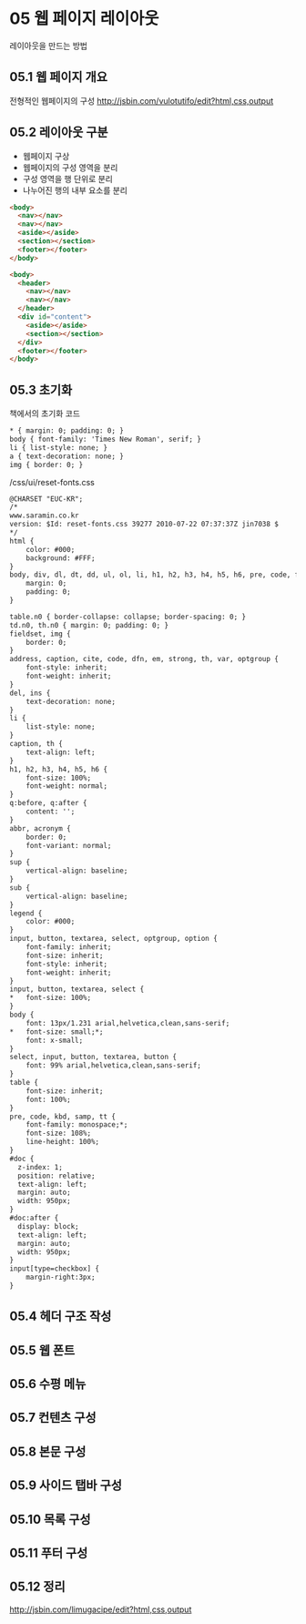 # 05 웹 페이지 레이아웃
레이아웃을 만드는 방법

## 05.1 웹 페이지 개요
전형적인 웹페이지의 구성
http://jsbin.com/vulotutifo/edit?html,css,output
## 05.2 레이아웃 구분
- 웹페이지 구상
- 웹페이지의 구성 영역을 분리
- 구성 영역을 행 단위로 분리
- 나누어진 행의 내부 요소를 분리
```html
<body>
  <nav></nav>
  <nav></nav>
  <aside></aside>
  <section></section>
  <footer></footer>
</body>
```
```html
<body>
  <header>
    <nav></nav>
    <nav></nav>
  </header>
  <div id="content">
    <aside></aside>
    <section></section>
  </div>
  <footer></footer>
</body>
```
## 05.3 초기화
책에서의 초기화 코드
```html
* { margin: 0; padding: 0; }
body { font-family: 'Times New Roman', serif; }
li { list-style: none; }
a { text-decoration: none; }
img { border: 0; }
```
/css/ui/reset-fonts.css
```html
@CHARSET "EUC-KR";
/*
www.saramin.co.kr
version: $Id: reset-fonts.css 39277 2010-07-22 07:37:37Z jin7038 $
*/
html {
    color: #000;
    background: #FFF;
}
body, div, dl, dt, dd, ul, ol, li, h1, h2, h3, h4, h5, h6, pre, code, form, fieldset, legend, input, button, textarea, blockquote {
    margin: 0;
    padding: 0;
}

table.n0 { border-collapse: collapse; border-spacing: 0; }
td.n0, th.n0 { margin: 0; padding: 0; }
fieldset, img {
    border: 0;
}
address, caption, cite, code, dfn, em, strong, th, var, optgroup {
    font-style: inherit;
    font-weight: inherit;
}
del, ins {
    text-decoration: none;
}
li {
    list-style: none;
}
caption, th {
    text-align: left;
}
h1, h2, h3, h4, h5, h6 {
    font-size: 100%;
    font-weight: normal;
}
q:before, q:after {
    content: '';
}
abbr, acronym {
    border: 0;
    font-variant: normal;
}
sup {
    vertical-align: baseline;
}
sub {
    vertical-align: baseline;
}
legend {
    color: #000;
}
input, button, textarea, select, optgroup, option {
    font-family: inherit;
    font-size: inherit;
    font-style: inherit;
    font-weight: inherit;
}
input, button, textarea, select {
*   font-size: 100%;
}
body {
    font: 13px/1.231 arial,helvetica,clean,sans-serif;
*   font-size: small;*;
    font: x-small;
}
select, input, button, textarea, button {
    font: 99% arial,helvetica,clean,sans-serif;
}
table {
    font-size: inherit;
    font: 100%;
}
pre, code, kbd, samp, tt {
    font-family: monospace;*;
    font-size: 108%;
    line-height: 100%;
}
#doc {
  z-index: 1;
  position: relative;
  text-align: left;
  margin: auto;
  width: 950px;
}
#doc:after {
  display: block;
  text-align: left;
  margin: auto;
  width: 950px;
}
input[type=checkbox] {
    margin-right:3px;
}
```
## 05.4 헤더 구조 작성
## 05.5 웹 폰트
## 05.6 수평 메뉴
## 05.7 컨텐츠 구성
## 05.8 본문 구성
## 05.9 사이드 탭바 구성
## 05.10 목록 구성
## 05.11 푸터 구성
## 05.12 정리
http://jsbin.com/limugacipe/edit?html,css,output
